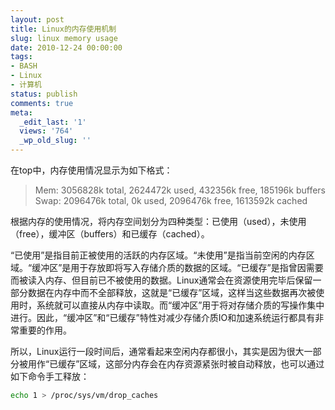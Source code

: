 ```yaml
---
layout: post
title: Linux的内存使用机制
slug: linux memory usage
date: 2010-12-24 00:00:00
tags:
- BASH
- Linux
- 计算机
status: publish
comments: true
meta:
  _edit_last: '1'
  views: '764'
  _wp_old_slug: ''
---
```

在top中，内存使用情况显示为如下格式：

<blockquote>
Mem:   3056828k total,  2624472k used,   432356k free,   185196k buffers
Swap:  2096476k total,        0k used,  2096476k free,  1613592k cached
</blockquote>

根据内存的使用情况，将内存空间划分为四种类型：已使用（used），未使用（free），缓冲区（buffers）和已缓存（cached）。

“已使用”是指目前正被使用的活跃的内存区域。“未使用”是指当前空闲的内存区域。“缓冲区”是用于存放即将写入存储介质的数据的区域。“已缓存”是指曾因需要而被读入内存、但目前已不被使用的数据。Linux通常会在资源使用完毕后保留一部分数据在内存中而不全部释放，这就是“已缓存”区域，这样当这些数据再次被使用时，系统就可以直接从内存中读取。而“缓冲区”用于将对存储介质的写操作集中进行。因此，“缓冲区”和“已缓存”特性对减少存储介质IO和加速系统运行都具有非常重要的作用。

所以，Linux运行一段时间后，通常看起来空闲内存都很小，其实是因为很大一部分被用作“已缓存”区域，这部分内存会在内存资源紧张时被自动释放，也可以通过如下命令手工释放：

```bash
echo 1 > /proc/sys/vm/drop_caches
```
